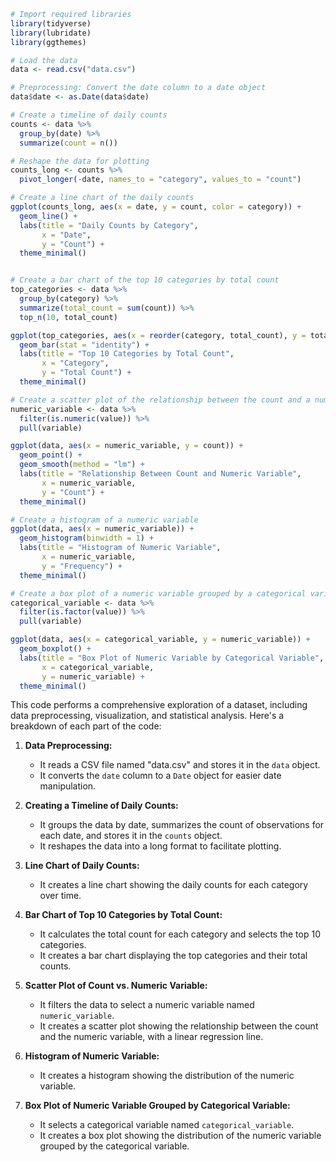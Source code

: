```r
# Import required libraries
library(tidyverse)
library(lubridate)
library(ggthemes)

# Load the data
data <- read.csv("data.csv")

# Preprocessing: Convert the date column to a date object
data$date <- as.Date(data$date)

# Create a timeline of daily counts
counts <- data %>%
  group_by(date) %>%
  summarize(count = n())

# Reshape the data for plotting
counts_long <- counts %>%
  pivot_longer(-date, names_to = "category", values_to = "count")

# Create a line chart of the daily counts
ggplot(counts_long, aes(x = date, y = count, color = category)) +
  geom_line() +
  labs(title = "Daily Counts by Category",
       x = "Date",
       y = "Count") +
  theme_minimal()


# Create a bar chart of the top 10 categories by total count
top_categories <- data %>%
  group_by(category) %>%
  summarize(total_count = sum(count)) %>%
  top_n(10, total_count)

ggplot(top_categories, aes(x = reorder(category, total_count), y = total_count)) +
  geom_bar(stat = "identity") +
  labs(title = "Top 10 Categories by Total Count",
       x = "Category",
       y = "Total Count") +
  theme_minimal()

# Create a scatter plot of the relationship between the count and a numeric variable
numeric_variable <- data %>%
  filter(is.numeric(value)) %>%
  pull(variable)

ggplot(data, aes(x = numeric_variable, y = count)) +
  geom_point() +
  geom_smooth(method = "lm") +
  labs(title = "Relationship Between Count and Numeric Variable",
       x = numeric_variable,
       y = "Count") +
  theme_minimal()

# Create a histogram of a numeric variable
ggplot(data, aes(x = numeric_variable)) +
  geom_histogram(binwidth = 1) +
  labs(title = "Histogram of Numeric Variable",
       x = numeric_variable,
       y = "Frequency") +
  theme_minimal()

# Create a box plot of a numeric variable grouped by a categorical variable
categorical_variable <- data %>%
  filter(is.factor(value)) %>%
  pull(variable)

ggplot(data, aes(x = categorical_variable, y = numeric_variable)) +
  geom_boxplot() +
  labs(title = "Box Plot of Numeric Variable by Categorical Variable",
       x = categorical_variable,
       y = numeric_variable) +
  theme_minimal()

```

This code performs a comprehensive exploration of a dataset, including data preprocessing, visualization, and statistical analysis. Here's a breakdown of each part of the code:

1. **Data Preprocessing:**
   - It reads a CSV file named "data.csv" and stores it in the `data` object.
   - It converts the `date` column to a `Date` object for easier date manipulation.

2. **Creating a Timeline of Daily Counts:**
   - It groups the data by date, summarizes the count of observations for each date, and stores it in the `counts` object.
   - It reshapes the data into a long format to facilitate plotting.

3. **Line Chart of Daily Counts:**
   - It creates a line chart showing the daily counts for each category over time.

4. **Bar Chart of Top 10 Categories by Total Count:**
   - It calculates the total count for each category and selects the top 10 categories.
   - It creates a bar chart displaying the top categories and their total counts.

5. **Scatter Plot of Count vs. Numeric Variable:**
   - It filters the data to select a numeric variable named `numeric_variable`.
   - It creates a scatter plot showing the relationship between the count and the numeric variable, with a linear regression line.

6. **Histogram of Numeric Variable:**
   - It creates a histogram showing the distribution of the numeric variable.

7. **Box Plot of Numeric Variable Grouped by Categorical Variable:**
   - It selects a categorical variable named `categorical_variable`.
   - It creates a box plot showing the distribution of the numeric variable grouped by the categorical variable.